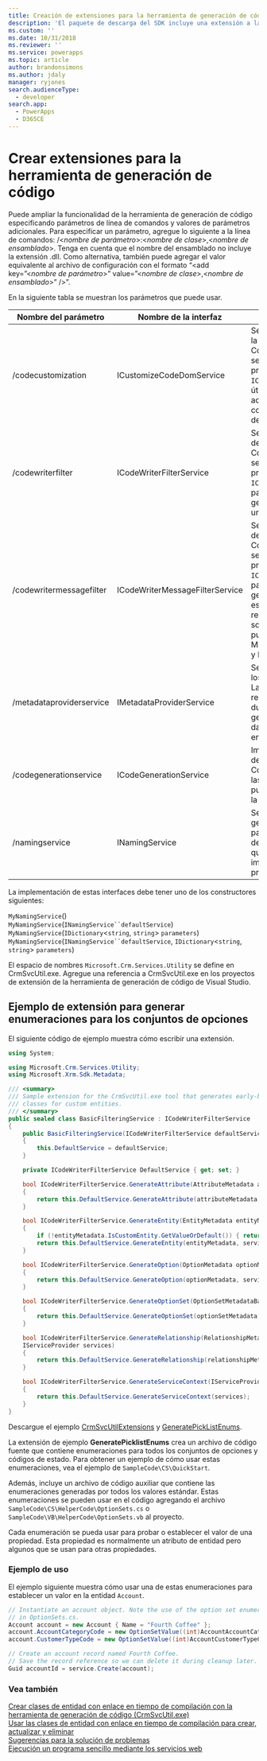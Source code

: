```yaml
---
title: Creación de extensiones para la herramienta de generación de código (Common Data Service) | Microsoft Docs
description: 'El paquete de descarga del SDK incluye una extensión a la herramienta de generación de código CrmSvcUtil que puede usar para generar enumeraciones para todos los valores del conjunto de opciones incluidos los conjuntos de opciones globales, la lista desplegable, el estado y los valores de estado.'
ms.custom: ''
ms.date: 10/31/2018
ms.reviewer: ''
ms.service: powerapps
ms.topic: article
author: brandonsimons
ms.author: jdaly
manager: ryjones
search.audienceType:
  - developer
search.app:
  - PowerApps
  - D365CE
---
```

# <a name="create-extensions-for-the-code-generation-tool"></a>Crear extensiones para la herramienta de generación de código

Puede ampliar la funcionalidad de la herramienta de generación de código especificando parámetros de línea de comandos y valores de parámetros adicionales. Para especificar un parámetro, agregue lo siguiente a la línea de comandos: /\<*nombre de parámetro*>:\<*nombre de clase*>,\<*nombre de ensamblado*>. Tenga en cuenta que el nombre del ensamblado no incluye la extensión .dll. Como alternativa, también puede agregar el valor equivalente al archivo de configuración con el formato “<add key=”\<*nombre de parámetro*>” value=”\<*nombre de clase*>,\<*nombre de ensamblado*>” />”.  

En la siguiente tabla se muestran los parámetros que puede usar.  

|Nombre del parámetro|Nombre de la interfaz|Descripción|  
|--------------------|--------------------|-----------------|  
|/codecustomization|ICustomizeCodeDomService|Se llama una vez finalizada la generación de CodeDOM, suponiendo que se trata de la instancia predeterminada de `ICodeGenerationService`. Es útil para generar clases adicionales, como las constantes de las listas desplegables.|  
|/codewriterfilter|ICodeWriterFilterService|Se llama durante el proceso de generación de CodeDOM, suponiendo que se trata de la instancia predeterminada de `ICodeGenerationService`, para determinar si debe generarse una propiedad o un objeto específico.|  
|/codewritermessagefilter|ICodeWriterMessageFilterService|Se llama durante el proceso de generación de CodeDOM, suponiendo que se trata de la instancia predeterminada de `ICodeGenerationService`, para determinar si debe generarse un mensaje específico. Esto no se recomienda para las solicitudes y respuestas pues ya se generan en Microsoft.Crm.Sdk.Proxy.dll y Microsoft.Xrm.Sdk.dll.|  
|/metadataproviderservice|IMetadataProviderService|Se le llama para recuperar los metadatos del servidor. La llamada puede realizarse varias veces durante el proceso de generación, por lo que los datos se deben almacenar en caché.|  
|/codegenerationservice|ICodeGenerationService|Implementación principal de la generación de CodeDOM. Si se cambia, las otras extensiones pueden no comportarse de la manera descrita.|  
|/namingservice|INamingService|Se llama durante la generación de CodeDOM para determinar el nombre de los objetos, suponiendo que se trata de la implementación predeterminada.|

La implementación de estas interfaces debe tener uno de los constructores siguientes:

`MyNamingService`()<br />
`MyNamingService`(`INamingService``defaultService`)<br />
`MyNamingService`(`IDictionary`<`string`, `string`> `parameters`)<br />
`MyNamingService`(`INamingService``defaultService`, `IDictionary`<`string`, `string`> `parameters`)

El espacio de nombres `Microsoft.Crm.Services.Utility` se define en CrmSvcUtil.exe. Agregue una referencia a CrmSvcUtil.exe en los proyectos de extensión de la herramienta de generación de código de Visual Studio.

<a name="Generate_Enums"></a>

## <a name="sample-extension-to-generate-enumerations-for-option-sets"></a>Ejemplo de extensión para generar enumeraciones para los conjuntos de opciones

El siguiente código de ejemplo muestra cómo escribir una extensión.  

```csharp
using System;

using Microsoft.Crm.Services.Utility;
using Microsoft.Xrm.Sdk.Metadata;

/// <summary>
/// Sample extension for the CrmSvcUtil.exe tool that generates early-bound
/// classes for custom entities.
/// </summary>
public sealed class BasicFilteringService : ICodeWriterFilterService
{
    public BasicFilteringService(ICodeWriterFilterService defaultService)
    {
        this.DefaultService = defaultService;
    }

    private ICodeWriterFilterService DefaultService { get; set; }

    bool ICodeWriterFilterService.GenerateAttribute(AttributeMetadata attributeMetadata, IServiceProvider services)
    {
        return this.DefaultService.GenerateAttribute(attributeMetadata, services);
    }

    bool ICodeWriterFilterService.GenerateEntity(EntityMetadata entityMetadata, IServiceProvider services)
    {
        if (!entityMetadata.IsCustomEntity.GetValueOrDefault()) { return false; }
        return this.DefaultService.GenerateEntity(entityMetadata, services);
    }

    bool ICodeWriterFilterService.GenerateOption(OptionMetadata optionMetadata, IServiceProvider services)
    {
        return this.DefaultService.GenerateOption(optionMetadata, services);
    }

    bool ICodeWriterFilterService.GenerateOptionSet(OptionSetMetadataBase optionSetMetadata, IServiceProvider services)
    {
        return this.DefaultService.GenerateOptionSet(optionSetMetadata, services);
    }

    bool ICodeWriterFilterService.GenerateRelationship(RelationshipMetadataBase relationshipMetadata, EntityMetadata otherEntityMetadata,
    IServiceProvider services)
    {
        return this.DefaultService.GenerateRelationship(relationshipMetadata, otherEntityMetadata, services);
    }

    bool ICodeWriterFilterService.GenerateServiceContext(IServiceProvider services)
    {
        return this.DefaultService.GenerateServiceContext(services);
    }
}

```

Descargue el ejemplo [CrmSvcUtilExtensions](https://code.msdn.microsoft.com/Create-extensions-for-the-b8b24d1d) y [GeneratePickListEnums](https://code.msdn.microsoft.com/Create-extensions-for-the-3dd56a27). 

La extensión de ejemplo **GeneratePicklistEnums** crea un archivo de código fuente que contiene enumeraciones para todos los conjuntos de opciones y códigos de estado. Para obtener un ejemplo de cómo usar estas enumeraciones, vea el ejemplo de `SampleCode\CS\QuickStart`.  

Además, incluye un archivo de código auxiliar que contiene las enumeraciones generadas por todos los valores estándar. Estas enumeraciones se pueden usar en el código agregando el archivo `SampleCode\CS\HelperCode\OptionSets.cs` o `SampleCode\VB\HelperCode\OptionSets.vb` al proyecto.

Cada enumeración se pueda usar para probar o establecer el valor de una propiedad. Esta propiedad es normalmente un atributo de entidad pero algunos que se usan para otras propiedades.

### <a name="usage-example"></a>Ejemplo de uso

El ejemplo siguiente muestra cómo usar una de estas enumeraciones para establecer un valor en la entidad `Account`.

```csharp
// Instantiate an account object. Note the use of the option set enumerations defined
// in OptionSets.cs.
Account account = new Account { Name = "Fourth Coffee" };
account.AccountCategoryCode = new OptionSetValue((int)AccountAccountCategoryCode.PreferredCustomer);
account.CustomerTypeCode = new OptionSetValue((int)AccountCustomerTypeCode.Investor);

// Create an account record named Fourth Coffee.
// Save the record reference so we can delete it during cleanup later.
Guid accountId = service.Create(account);
```

### <a name="see-also"></a>Vea también

 [Crear clases de entidad con enlace en tiempo de compilación con la herramienta de generación de código (CrmSvcUtil.exe)](/dynamics365/customer-engagement/developer/create-early-bound-entity-classes-code-generation-tool)<br />
 [Usar las clases de entidad con enlace en tiempo de compilación para crear, actualizar y eliminar](/dynamics365/customer-engagement/developer/use-entity-class-create-update-delete)<br />
 [Sugerencias para la solución de problemas](/dynamics365/customer-engagement/developer/troubleshooting-tips)<br />
 [Ejecución un programa sencillo mediante los servicios web](/dynamics365/customer-engagement/developer/simple-program-web-services)
